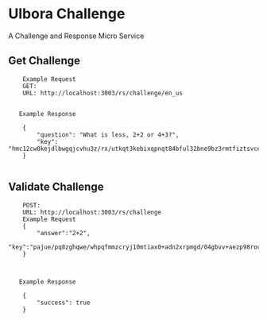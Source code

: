 Ulbora Challenge 
==============

A Challenge and Response Micro Service

## Get Challenge

```
    Example Request
    GET:
    URL: http://localhost:3003/rs/challenge/en_us
  
```

```
   Example Response   

    {
        "question": "What is less, 2+2 or 4+3?",
        "key": "hmc12cw0kejdlbwgqjcvhu3z/rx/utkqt3kebixqpnqt84bful32bne9bz3rmtfiztsvceyt+cvmpgwsxcezra=="
    }
  
```

## Validate Challenge


```   
    POST:
    URL: http://localhost:3003/rs/challenge
    Example Request
    {
        "answer":"2+2",
        "key":"pajue/pq8zghqwe/whpqfmmzcryj10mtiax0+adn2xrpmgd/04gbvv+aezp98rocaecy4d2l0hxliaxcy0rmxg=="
    }
   
  
```

```
   Example Response   

    {
        "success": true
    }
  
```

